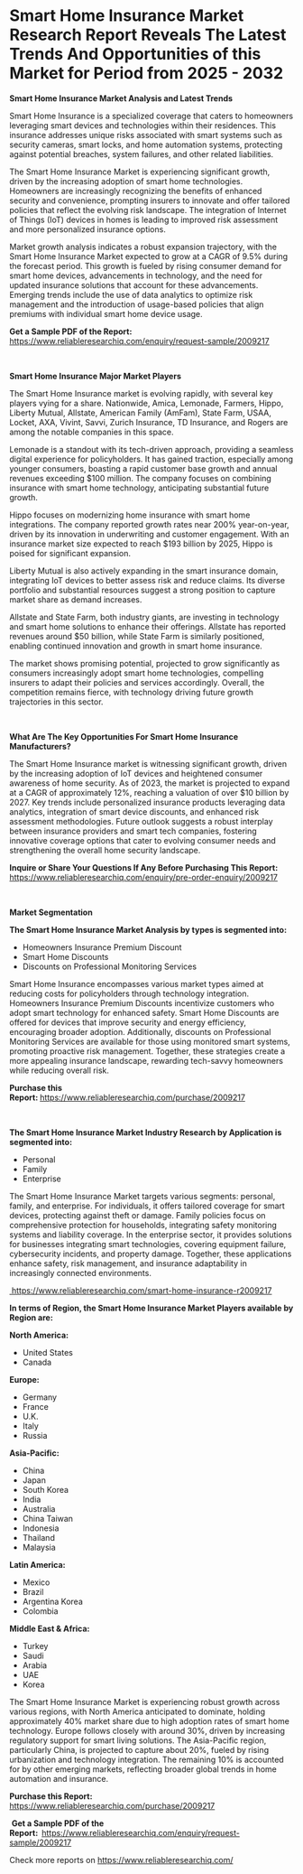 <p><h1>Smart Home Insurance Market Research Report Reveals The Latest Trends And Opportunities of this Market for Period from 2025 - 2032</h1></p><p><strong>Smart Home Insurance Market Analysis and Latest Trends</strong></p>
<p><p>Smart Home Insurance is a specialized coverage that caters to homeowners leveraging smart devices and technologies within their residences. This insurance addresses unique risks associated with smart systems such as security cameras, smart locks, and home automation systems, protecting against potential breaches, system failures, and other related liabilities.</p><p>The Smart Home Insurance Market is experiencing significant growth, driven by the increasing adoption of smart home technologies. Homeowners are increasingly recognizing the benefits of enhanced security and convenience, prompting insurers to innovate and offer tailored policies that reflect the evolving risk landscape. The integration of Internet of Things (IoT) devices in homes is leading to improved risk assessment and more personalized insurance options.</p><p>Market growth analysis indicates a robust expansion trajectory, with the Smart Home Insurance Market expected to grow at a CAGR of 9.5% during the forecast period. This growth is fueled by rising consumer demand for smart home devices, advancements in technology, and the need for updated insurance solutions that account for these advancements. Emerging trends include the use of data analytics to optimize risk management and the introduction of usage-based policies that align premiums with individual smart home device usage.</p></p>
<p><strong>Get a Sample PDF of the Report:&nbsp;</strong> <a href="https://www.reliableresearchiq.com/enquiry/request-sample/2009217?utm_campaign=3180&utm_medium=2&utm_source=Github&utm_content=ia&utm_term=10032025&utm_id=smart-home-insurance">https://www.reliableresearchiq.com/enquiry/request-sample/2009217</a></p>
<p>&nbsp;</p>
<p><strong>Smart Home Insurance Major Market Players</strong></p>
<p><p>The Smart Home Insurance market is evolving rapidly, with several key players vying for a share. Nationwide, Amica, Lemonade, Farmers, Hippo, Liberty Mutual, Allstate, American Family (AmFam), State Farm, USAA, Locket, AXA, Vivint, Savvi, Zurich Insurance, TD Insurance, and Rogers are among the notable companies in this space.</p><p>Lemonade is a standout with its tech-driven approach, providing a seamless digital experience for policyholders. It has gained traction, especially among younger consumers, boasting a rapid customer base growth and annual revenues exceeding $100 million. The company focuses on combining insurance with smart home technology, anticipating substantial future growth.</p><p>Hippo focuses on modernizing home insurance with smart home integrations. The company reported growth rates near 200% year-on-year, driven by its innovation in underwriting and customer engagement. With an insurance market size expected to reach $193 billion by 2025, Hippo is poised for significant expansion.</p><p>Liberty Mutual is also actively expanding in the smart insurance domain, integrating IoT devices to better assess risk and reduce claims. Its diverse portfolio and substantial resources suggest a strong position to capture market share as demand increases.</p><p>Allstate and State Farm, both industry giants, are investing in technology and smart home solutions to enhance their offerings. Allstate has reported revenues around $50 billion, while State Farm is similarly positioned, enabling continued innovation and growth in smart home insurance.</p><p>The market shows promising potential, projected to grow significantly as consumers increasingly adopt smart home technologies, compelling insurers to adapt their policies and services accordingly. Overall, the competition remains fierce, with technology driving future growth trajectories in this sector.</p></p>
<p>&nbsp;</p>
<p><strong>What Are The Key Opportunities For Smart Home Insurance Manufacturers?</strong></p>
<p><p>The Smart Home Insurance market is witnessing significant growth, driven by the increasing adoption of IoT devices and heightened consumer awareness of home security. As of 2023, the market is projected to expand at a CAGR of approximately 12%, reaching a valuation of over $10 billion by 2027. Key trends include personalized insurance products leveraging data analytics, integration of smart device discounts, and enhanced risk assessment methodologies. Future outlook suggests a robust interplay between insurance providers and smart tech companies, fostering innovative coverage options that cater to evolving consumer needs and strengthening the overall home security landscape.</p></p>
<p><strong>Inquire or Share Your Questions If Any Before Purchasing This Report:</strong> <a href="https://www.reliableresearchiq.com/enquiry/pre-order-enquiry/2009217?utm_campaign=3180&utm_medium=2&utm_source=Github&utm_content=ia&utm_term=10032025&utm_id=smart-home-insurance">https://www.reliableresearchiq.com/enquiry/pre-order-enquiry/2009217</a></p>
<p>&nbsp;</p>
<p><strong>Market Segmentation</strong></p>
<p><strong>The Smart Home Insurance Market Analysis by types is segmented into:</strong></p>
<p><ul><li>Homeowners Insurance Premium Discount</li><li>Smart Home Discounts</li><li>Discounts on Professional Monitoring Services</li></ul></p>
<p><p>Smart Home Insurance encompasses various market types aimed at reducing costs for policyholders through technology integration. Homeowners Insurance Premium Discounts incentivize customers who adopt smart technology for enhanced safety. Smart Home Discounts are offered for devices that improve security and energy efficiency, encouraging broader adoption. Additionally, discounts on Professional Monitoring Services are available for those using monitored smart systems, promoting proactive risk management. Together, these strategies create a more appealing insurance landscape, rewarding tech-savvy homeowners while reducing overall risk.</p></p>
<p><strong>Purchase this Report:&nbsp;</strong><a href="https://www.reliableresearchiq.com/purchase/2009217?utm_campaign=3180&utm_medium=2&utm_source=Github&utm_content=ia&utm_term=10032025&utm_id=smart-home-insurance">https://www.reliableresearchiq.com/purchase/2009217</a></p>
<p>&nbsp;</p>
<p><strong>The Smart Home Insurance Market Industry Research by Application is segmented into:</strong></p>
<p><ul><li>Personal</li><li>Family</li><li>Enterprise</li></ul></p>
<p><p>The Smart Home Insurance Market targets various segments: personal, family, and enterprise. For individuals, it offers tailored coverage for smart devices, protecting against theft or damage. Family policies focus on comprehensive protection for households, integrating safety monitoring systems and liability coverage. In the enterprise sector, it provides solutions for businesses integrating smart technologies, covering equipment failure, cybersecurity incidents, and property damage. Together, these applications enhance safety, risk management, and insurance adaptability in increasingly connected environments.</p></p>
<p><a href="https://www.reliableresearchiq.com/smart-home-insurance-r2009217?utm_campaign=3180&utm_medium=2&utm_source=Github&utm_content=ia&utm_term=10032025&utm_id=smart-home-insurance">&nbsp;https://www.reliableresearchiq.com/smart-home-insurance-r2009217</a></p>
<p><strong>In terms of Region, the Smart Home Insurance Market Players available by Region are:</strong></p>
<p>
    <p> <strong> North America: </strong>
        <ul>
            <li>United States</li>
            <li>Canada</li>
        </ul>
        </p> 
    <p> <strong> Europe: </strong>
        <ul>
            <li>Germany</li>
            <li>France</li>
            <li>U.K.</li>
            <li>Italy</li>
            <li>Russia</li>
        </ul>
        </p> 
    <p> <strong> Asia-Pacific: </strong>
        <ul>
            <li>China</li>
            <li>Japan</li>
            <li>South Korea</li>
            <li>India</li>
            <li>Australia</li>
            <li>China Taiwan</li>
            <li>Indonesia</li>
            <li>Thailand</li>
            <li>Malaysia</li>
        </ul>
        </p> 
    <p> <strong> Latin America: </strong>
        <ul>
            <li>Mexico</li>
            <li>Brazil</li>
            <li>Argentina Korea</li>
            <li>Colombia</li>
        </ul>
        </p> 
    <p> <strong> Middle East & Africa: </strong>
        <ul>
            <li>Turkey</li>
            <li>Saudi</li>
            <li>Arabia</li>
            <li>UAE</li>
            <li>Korea</li>
        </ul>
    </p>
    </p>
<p><p>The Smart Home Insurance Market is experiencing robust growth across various regions, with North America anticipated to dominate, holding approximately 40% market share due to high adoption rates of smart home technology. Europe follows closely with around 30%, driven by increasing regulatory support for smart living solutions. The Asia-Pacific region, particularly China, is projected to capture about 20%, fueled by rising urbanization and technology integration. The remaining 10% is accounted for by other emerging markets, reflecting broader global trends in home automation and insurance.</p></p>
<p><strong>Purchase this Report: </strong><a href="https://www.reliableresearchiq.com/purchase/2009217?utm_campaign=3180&utm_medium=2&utm_source=Github&utm_content=ia&utm_term=10032025&utm_id=smart-home-insurance">https://www.reliableresearchiq.com/purchase/2009217</a></p>
<p>&nbsp;<strong>Get a Sample PDF of the Report:&nbsp;&nbsp;</strong><a href="https://www.reliableresearchiq.com/enquiry/request-sample/2009217?utm_campaign=3180&utm_medium=2&utm_source=Github&utm_content=ia&utm_term=10032025&utm_id=smart-home-insurance">https://www.reliableresearchiq.com/enquiry/request-sample/2009217</a></p>
<p><strong></strong></p>
<p>Check more reports on <a href="https://www.reliableresearchiq.com/?utm_campaign=3180&utm_medium=2&utm_source=Github&utm_content=ia&utm_term=10032025&utm_id=smart-home-insurance">https://www.reliableresearchiq.com/</a></p>
